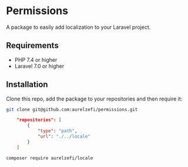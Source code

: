 # Permissions

A package to easily add localization to your Laravel project.

## Requirements

- PHP 7.4 or higher
- Laravel 7.0 or higher

## Installation

Clone this repo, add the package to your repositories and then require it:

```bash
git clone git@github.com:aurelzefi/permissions.git
```

```json
    "repositories": [
        {
            "type": "path",
            "url": "./../locale"
        }
    ]
```

```bash
composer require aurelzefi/locale
```
